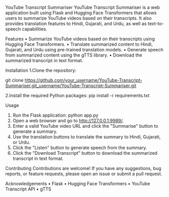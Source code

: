 
YouTube Transcript Summariser
YouTube Transcript Summariser is a web application built using Flask and Hugging Face Transformers that allows users to summarize YouTube videos based on their transcripts. It also provides translation features to Hindi, Gujarati, and Urdu, as well as text-to-speech capabilities.

Features
•	Summarize YouTube videos based on their transcripts using Hugging Face Transformers.
•	Translate summarized content to Hindi, Gujarati, and Urdu using pre-trained translation models.
•	Generate speech from summarized content using the gTTS library.
•	Download the summarized transcript in text format.

Installation
1.Clone the repository:
 
 git clone https://github.com/your_username/YouTube-Transcript-Summariser.git_username/YouTube-Transcript-Summariser.git 

2.Install the required Python packages:
 pip install -r requirements.txt


Usage
1.	Run the Flask application: python app.py
2.	Open a web browser and go to http://127.0.0.1:9989/.
3.	Enter a valid YouTube video URL and click the "Summarise" button to generate a summary.
4.	Use the translation buttons to translate the summary to Hindi, Gujarati, or Urdu.
5.	Click the "Listen" button to generate speech from the summary.
6.	Click the "Download Transcript" button to download the summarized transcript in text format.

Contributing
Contributions are welcome! If you have any suggestions, bug reports, or feature requests, please open an issue or submit a pull request.


Acknowledgements
•	Flask
•	Hugging Face Transformers
•	YouTube Transcript API
•	gTTS


